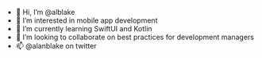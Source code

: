 - 👋 Hi, I’m @alblake
- 👀 I’m interested in mobile app development
- 🌱 I’m currently learning SwiftUI and Kotlin
- 💞️ I’m looking to collaborate on best practices for development managers
- 📫 @alanblake on twitter

<!---
alblake/alblake is a ✨ special ✨ repository because its `README.md` (this file) appears on your GitHub profile.
You can click the Preview link to take a look at your changes.
--->
